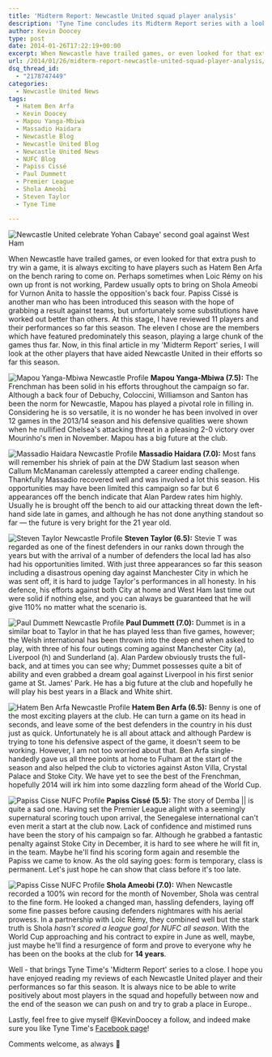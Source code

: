 ```yaml
---
title: 'Midterm Report: Newcastle United squad player analysis'
description: 'Tyne Time concludes its Midterm Report series with a look at the other players in the Newcastle United squad that have contributed so far this season.'
author: Kevin Doocey
type: post
date: 2014-01-26T17:22:19+00:00
excerpt: When Newcastle have trailed games, or even looked for that extra push to try win a game, it is always exciting to have players such as Hatem Ben Arfa on the bench raring to come on..
url: /2014/01/26/midterm-report-newcastle-united-squad-player-analysis/
dsq_thread_id:
  - "2178747449"
categories:
  - Newcastle United News
tags:
  - Hatem Ben Arfa
  - Kevin Doocey
  - Mapou Yanga-Mbiwa
  - Massadio Haidara
  - Newcastle Blog
  - Newcastle United Blog
  - Newcastle United News
  - NUFC Blog
  - Papiss Cissé
  - Paul Dummett
  - Premier League
  - Shola Ameobi
  - Steven Taylor
  - Tyne Time

---
```

![Newcastle United celebrate Yohan Cabaye' second goal against West Ham](https://www.tynetime.com/wp-content/uploads/2014/01/Newcastle-United-Celebrates-West-Ham.jpg "Squad - The team's league showing so far has been a collective effort from squad")

When Newcastle have trailed games, or even looked for that extra push to try win a game, it is always exciting to have players such as Hatem Ben Arfa on the bench raring to come on. Perhaps sometimes when Loic Rémy on his own up front is not working, Pardew usually opts to bring on Shola Ameobi for Vurnon Anita to hassle the opposition's back four. Papiss Cissé is another man who has been introduced this season with the hope of grabbing a result against teams, but unfortunately some substitutions have worked out better than others. At this stage, I have reviewed 11 players and their performances so far this season. The eleven I chose are the members which have featured predominately this season, playing a large chunk of the games thus far. Now, in this final article in my 'Midterm Report'  series, I will look at the other players that have aided Newcastle United in their efforts so far this season.

![Mapou Yanga-Mbiwa Newcastle Profile](https://www.tynetime.com/wp-content/uploads/2014/01/Mapou-Yanga-Mbiwa-Newcastle-Profile.jpg)
**Mapou Yanga-Mbiwa (7.5):** The Frenchman has been solid in his efforts throughout the campaign so far. Although a back four of Debuchy, Coloccini, Williamson and Santon has been the norm for Newcastle, Mapou has played a pivotal role in filling in. Considering he is so versatile, it is no wonder he has been involved in over 12 games in the 2013/14 season and his defensive qualities were shown when he nullified Chelsea's attacking threat in a pleasing 2-0 victory over Mourinho's men in November. Mapou has a big future at the club.

![Massadio Haidara Newcastle Profile](https://www.tynetime.com/wp-content/uploads/2014/01/Massadio-Haidara-Newcastle-Profile.jpg)
**Massadio Haidara (7.0):** Most fans will remember his shriek of pain at the DW Stadium last season when Callum McManaman carelessly attempted a career ending challenge. Thankfully Massadio recovered well and was involved a lot this season. His opportunities may have been limited this campaign so far but 6 appearances off the bench indicate that Alan Pardew rates him highly. Usually he is brought off the bench to aid our attacking threat down the left-hand side late in games, and although he has not done anything standout so far — the future is very bright for the 21 year old.

![Steven Taylor Newcastle Profile](https://www.tynetime.com/wp-content/uploads/2014/01/Steven-Taylor-Newcastle-Profile.jpg)
**Steven Taylor (6.5):** Stevie T was regarded as one of the finest defenders in our ranks down through the years but with the arrival of a number of defenders the local lad has also had his opportunities limited. With just three appearances so far this season including a disastrous opening day against Manchester City in which he was sent off, it is hard to judge Taylor's performances in all honesty. In his defence, his efforts against both City at home and West Ham last time out were solid if nothing else, and you can always be guaranteed that he will give 110% no matter what the scenario is.

![Paul Dummett Newcastle Profile](https://www.tynetime.com/wp-content/uploads/2014/01/Paul-Dummett-Newcastle-Profile.jpg)
**Paul Dummett (7.0):** Dummet is in a similar boat to Taylor in that he has played less than five games, however; the Welsh international has been thrown into the deep end when asked to play, with three of his four outings coming against Manchester City (a), Liverpool (h) and Sunderland (a). Alan Pardew obviously trusts the full-back, and at times you can see why; Dummet possesses quite a bit of ability and even grabbed a dream goal against Liverpool in his first senior game at St. James' Park. He has a big future at the club and hopefully he will play his best years in a Black and White shirt.

![Hatem Ben Arfa Newcastle Profile](https://www.tynetime.com/wp-content/uploads/2014/01/Hatem-Ben-Arfa-Newcastle-Profile.jpg)
**Hatem Ben Arfa (6.5):** Benny is one of the most exciting players at the club. He can turn a game on its head in seconds, and leave some of the best defenders in the country in his dust just as quick. Unfortunately he is all about attack and although Pardew is trying to tone his defensive aspect of the game, it doesn't seem to be working. However, I am not too worried about that. Ben Arfa single-handedly gave us all three points at home to Fulham at the start of the season and also helped the club to victories against Aston Villa, Crystal Palace and Stoke City. We have yet to see the best of the Frenchman, hopefully 2014 will irk him into some dazzling form ahead of the World Cup.

![Papiss Cisse NUFC Profile](https://www.tynetime.com/wp-content/uploads/2014/01/Papiss-Cisse-Newcastle-Profile.jpg)
**Papiss Cissé (5.5):** The story of Demba || is quite a sad one. Having set the Premier League alight with a seemingly supernatural scoring touch upon arrival, the Senegalese international can't even merit a start at the club now. Lack of confidence and mistimed runs have been the story of his campaign so far. Although he grabbed a fantastic penalty against Stoke City in December, it is hard to see where he will fit in, in the team. Maybe he'll find his scoring form again and resemble the Papiss we came to know. As the old saying goes: form is temporary, class is permanent. Let's just hope he can show that class before it's too late.

![Papiss Cisse NUFC Profile](https://www.tynetime.com/wp-content/uploads/2014/01/Shola-Ameobi-Newcastle-Profile.jpg)
**Shola Ameobi (7.0):** When Newcastle recorded a 100% win record for the month of November, Shola was central to the fine form. He looked a changed man, hassling defenders, laying off some fine passes before causing defenders nightmares with his aerial prowess. In a partnership with Loic Rémy, they combined well but the stark truth is Shola _hasn't scored a league goal for NUFC all season_. With the World Cup approaching and his contract to expire in June as well, maybe, just maybe he'll find a resurgence of form and prove to everyone why he has been on the books at the club for **14 years**.


Well - that brings Tyne Time's 'Midterm Report' series to a close. I hope you have enjoyed reading my reviews of each Newcastle United player and their performances so far this season. It is always nice to be able to write positively about most players in the squad and hopefully between now and the end of the season we can push on and try to grab a place in Europe..

Lastly, feel free to give myself @KevinDoocey a follow, and indeed make sure you like Tyne Time's [Facebook page](http://www.facebook.com/tynetime "Tyne Time Facebook")!

Comments welcome, as always 🙂
